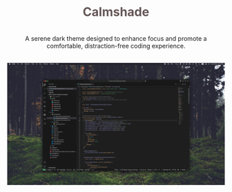 <div align='center'>
 <h1 style='color: #665757;' > Calmshade </h3>
 </div>

<br/>
<div align='center'>
A serene dark theme designed to enhance focus and promote a comfortable, distraction-free coding experience.
</div>

<br/>

![Demo Image (TS)](./resources/v1/demo_ts.png)